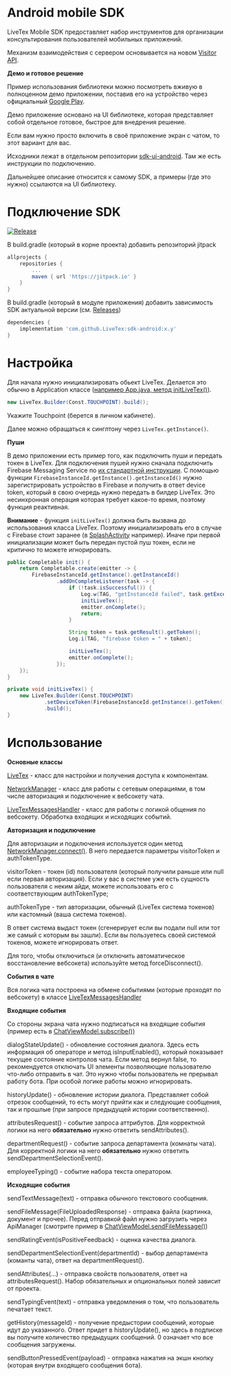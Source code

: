 # Android mobile SDK
LiveTex Mobile SDK предоставляет набор инструментов для организации консультирования пользователей мобильных приложений.  

Механизм взаимодействия с сервером основывается на новом [Visitor API](https://support.livetex.ru/hc/ru/articles/360010723098-Visitor-API).

**Демо и готовое решение**

Пример использования библиотеки можно посмотреть вживую в полноценном
демо приложении, поставив его на устройство через официальный [Google Play](https://play.google.com/store/apps/details?id=ru.livetex.demoapp).

Демо приложение основано на UI библиотеке, которая представляет собой отдельное готовое, быстрое для внедрения решение.

Если вам нужно просто включить в своё приложение экран с чатом, то этот вариант для вас.

Исходники лежат в отдельном репозитории [sdk-ui-android](https://github.com/LiveTex/sdk-ui-android). Там же есть инструкции по подключению.

Дальнейшее описание относится к самому SDK, а примеры (где это нужно) ссылаются на UI библиотеку.

Подключение SDK
===============
[![Release](https://jitpack.io/v/LiveTex/sdk-android.svg)](https://jitpack.io/#LiveTex/sdk-android)

В build.gradle (который в корне проекта) добавить репозиторий jitpack

```gradle
allprojects {
	repositories {
		...
		maven { url 'https://jitpack.io' }
	}
}
```

В build.gradle (который в модуле приложения) добавить зависимость SDK
актуальной версии (см.
[Releases](https://github.com/LiveTex/sdk-android/releases))

```gradle
dependencies {
	implementation 'com.github.LiveTex:sdk-android:x.y'
}
```

Настройка
=========
Для начала нужно инициализировать обьект LiveTex.
Делается это обычно в Application классе
([например App.java, метод initLiveTex()](https://github.com/LiveTex/sdk-ui-android/demo-app/src/main/java/ru/livetex/demoapp/App.java)).

```java
new LiveTex.Builder(Const.TOUCHPOINT).build();
```

Укажите Touchpoint (берется в личном кабинете).

Далее можно обращаться к синглтону через `LiveTex.getInstance()`.

**Пуши**

В демо приложении есть пример того, как подключить пуши и передать токен в LiveTex.
Для подключения пушей нужно сначала подключить Firebase Messaging Service по [их стандартной инструкции](https://firebase.google.com/docs/cloud-messaging/android/client).
С помощью функции `FirebaseInstanceId.getInstance().getInstanceId()` нужно зарегистрировать устройство в Firebase и получить в ответ device token, который в свою очередь нужно передать в билдер LiveTex. Это несинхронная операция которая требует какое-то время, поэтому функция реактивная.

**Внимание** - функция `initLiveTex()` должна быть вызвана до использования класса LiveTex. Поэтому инициализировать его в случае с Firebase стоит заранее (в [SplashActivity](https://github.com/LiveTex/sdk-ui-android/demo-app/src/main/java/ru/livetex/demoapp/ui/splash/SplashActivity.java) например). Иначе при первой инициализации может быть передан пустой пуш токен, если не критично то можете игнорировать.

```java
public Completable init() {
	return Completable.create(emitter -> {
		FirebaseInstanceId.getInstance().getInstanceId()
				.addOnCompleteListener(task -> {
					if (!task.isSuccessful()) {
						Log.w(TAG, "getInstanceId failed", task.getException());
						initLiveTex();
						emitter.onComplete();
						return;
					}

					String token = task.getResult().getToken();
					Log.i(TAG, "firebase token = " + token);

					initLiveTex();
					emitter.onComplete();
				});
	});
}

private void initLiveTex() {
	new LiveTex.Builder(Const.TOUCHPOINT)
			.setDeviceToken(FirebaseInstanceId.getInstance().getToken())
			.build();
}
```

Использование
=============

**Основные классы**

[LiveTex](sdk/src/main/java/ru/livetex/sdk/LiveTex.java) - класс для настройки и получения доступа к компонентам.

[NetworkManager](sdk/src/main/java/ru/livetex/sdk/network/NetworkManager.java) - класс для работы с сетевым операциями, в том числе авторизация и подключение к вебсокету чата.

[LiveTexMessagesHandler](sdk/src/main/java/ru/livetex/sdk/logic/LiveTexMessagesHandler.java) - класс для работы с логикой общения по вебсокету. Обработка входящих и исходящих событий.

**Авторизация и подключение**

Для авторизации и подключения используется один метод [NetworkManager.connect()](sdk/src/main/java/ru/livetex/sdk/network/NetworkManager.java). В него передается параметры visitorToken и authTokenType.

visitorToken - токен (id) пользователя (который получили раньше или null если первая авторизация). Если у вас в системе уже есть сущность пользователя с неким айди, можете использовать его с соответствующим authTokenType;

authTokenType - тип авторизации, обычный (LiveTex система токенов) или кастомный (ваша система токенов).

В ответ система выдаст токен (сгенерирует если вы подали null или тот же самый с которым вы зашли). Если вы пользуетесь своей системой токенов, можете игнорировать ответ.

Для того, чтобы отключиться (и отключить автоматическое восстановление вебсокета) используйте метод forceDisconnect().

**События в чате**

Вся логика чата построена на обмене событиями (которые проходят по вебсокету) в классе [LiveTexMessagesHandler](sdk/src/main/java/ru/livetex/sdk/logic/LiveTexMessagesHandler.java)

**Входящие события**

Со стороны экрана чата нужно подписаться на входящие события (пример есть в [ChatViewModel.subscribe())](https://github.com/LiveTex/sdk-ui-android/demo-lib/src/main/java/ru/livetex/sdk/ui/chat/ChatViewModel.java)

dialogStateUpdate() - обновление состояния диалога. Здесь есть информация об операторе и метод isInputEnabled(), который показывает текущее состояние контролов чата. Если метод вернул false, то рекомендуется отключать UI элементы позволяющие пользователю что-либо отправить в чат. Это нужно чтобы пользователь не прерывал работу бота. При особой логике работы можно игнорировать.

historyUpdate() - обновление истории диалога. Представляет собой отрезок сообщений, то есть могут прийти как и следующие сообщения, так и прошлые (при запросе предыдущей истории соответственно).

attributesRequest() - событие запроса аттрибутов. Для корректной логики на него **обязательно** нужно ответить sendAttributes().

departmentRequest() - событие запроса департамента (комнаты чата). Для корректной логики на него **обязательно** нужно ответить sendDepartmentSelectionEvent().

employeeTyping() - событие набора текста оператором.

**Исходящие события**

sendTextMessage(text) - отправка обычного текстового сообщения.

sendFileMessage(FileUploadedResponse) - отправка файла (картинка, документ и прочее). Перед отправкой файл нужно загрузить через ApiManager (смотрите пример в [ChatViewModel.sendFileMessage()](https://github.com/LiveTex/sdk-ui-android/demo-lib/src/main/java/ru/livetex/sdk/ui/chat/ChatViewModel.java))

sendRatingEvent(isPositiveFeedback) - оценка качества диалога.

sendDepartmentSelectionEvent(departmentId) - выбор департамента (команты чата), ответ на departmentRequest().

sendAttributes(...) - отправка свойств пользователя, ответ на attributesRequest(). Набор обязательных и опциональных полей зависит от проекта.

sendTypingEvent(text) - отправка уведомления о том, что пользователь печатает текст.

getHistory(messageId) - получение предыстории сообщений, которые идут до указанного. Ответ придет в historyUpdate(), но здесь в подписке вы получите количество предыдущих сообщений. 0 означает что все сообщения загружены.

sendButtonPressedEvent(payload) - отправка нажатия на экшн кнопку (которая внутри входящего сообщения бота).
